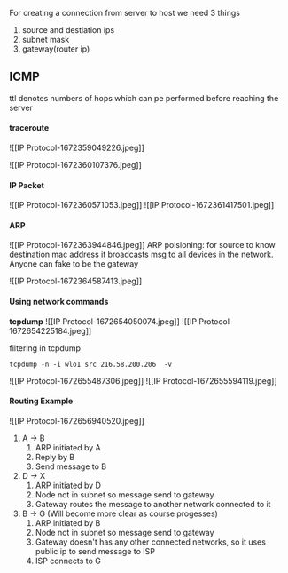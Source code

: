 For creating a connection from server to host we need 3 things
1) source and destiation ips
2) subnet mask
3) gateway(router ip)

## ICMP

ttl denotes numbers of hops which can pe performed before reaching the server

#### traceroute
![[IP Protocol-1672359049226.jpeg]]

![[IP Protocol-1672360107376.jpeg]]

#### IP Packet
![[IP Protocol-1672360571053.jpeg]]
![[IP Protocol-1672361417501.jpeg]]

#### ARP

![[IP Protocol-1672363944846.jpeg]]
ARP poisioning: for source to know destination mac address it broadcasts msg to all devices in the network. Anyone can fake to be the gateway

![[IP Protocol-1672364587413.jpeg]]
#### Using network commands
**tcpdump**
![[IP Protocol-1672654050074.jpeg]]
![[IP Protocol-1672654225184.jpeg]]

filtering in tcpdump
```shell
tcpdump -n -i wlo1 src 216.58.200.206  -v
```
![[IP Protocol-1672655487306.jpeg]]
![[IP Protocol-1672655594119.jpeg]]

#### Routing Example
![[IP Protocol-1672656940520.jpeg]]
1) A -> B
	1) ARP initiated by A
	2) Reply by B
	3) Send message to B
2) D -> X
	1) ARP initiated by D
	2) Node not in subnet so message send to gateway
	3) Gateway routes the message to another network connected to it
3) B -> G (Will become more clear as course progesses)
	1) ARP initiated by B
	2) Node not in subnet so message send to gateway
	3) Gateway doesn't has any other connected networks, so it uses public ip to send message to ISP
	4) ISP connects to G